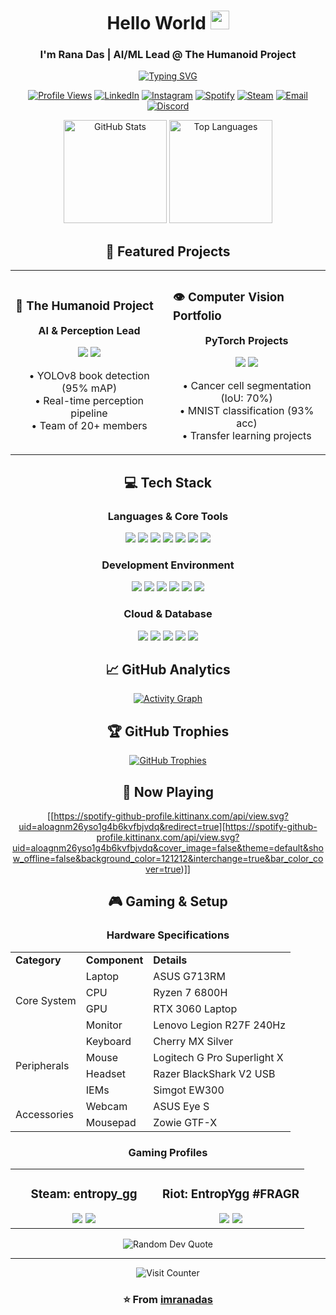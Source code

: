 <div align="center">

# Hello World <img src="https://media.giphy.com/media/hvRJCLFzcasrR4ia7z/giphy.gif" width="30">
### I'm Rana Das | AI/ML Lead @ The Humanoid Project

[![Typing SVG](https://readme-typing-svg.demolab.com?font=Fira+Code&pause=1000&center=true&vCenter=true&width=435&lines=Computer+Vision+%7C+Deep+Learning;AI%2FML+Developer;Robotics+Enthusiast;B.Tech+@+IIT+Bombay)](https://git.io/typing-svg)

<p align="center">
  <a href="https://github.com/imranadas"><img src="https://komarev.com/ghpvc/?username=imranadas&label=Profile%20Views&color=blueviolet&style=flat" alt="Profile Views"/></a>
  <a href="https://www.linkedin.com/in/rana-das-93a773191/"><img src="https://img.shields.io/badge/LinkedIn-Rana_Das-blue?style=flat&logo=linkedin" alt="LinkedIn"/></a>
  <a href="https://www.instagram.com/im_rana_das/"><img src="https://img.shields.io/badge/Instagram-im__rana__das-E4405F?style=flat&logo=instagram" alt="Instagram"/></a>
  <a href="https://open.spotify.com/user/aloagnm26yso1g4b6kvfbjvdq"><img src="https://img.shields.io/badge/Spotify-Follow-1DB954?style=flat&logo=spotify" alt="Spotify"/></a>
  <a href="https://steamcommunity.com/id/entropy_gg"><img src="https://img.shields.io/badge/Steam-entropy__gg-000000?style=flat&logo=steam" alt="Steam"/></a>
  <a href="mailto:ranadas23112002@gmail.com"><img src="https://img.shields.io/badge/Email-ranadas23112002@gmail.com-red?style=flat&logo=gmail" alt="Email"/></a>
  <a href="https://discord.com/users/.entropygg"><img src="https://img.shields.io/badge/Discord-.entropygg-5865F2?style=flat&logo=discord" alt="Discord"/></a>
</p>

<div align="center">
  <img src="https://github-readme-stats.vercel.app/api?username=imranadas&show_icons=true&theme=radical" alt="GitHub Stats" height="165" />
  <img src="https://github-readme-stats.vercel.app/api/top-langs/?username=imranadas&layout=compact&theme=radical" alt="Top Languages" height="165" />
</div>

## 🚀 Featured Projects

<table>
  <tr>
    <td width="50%">
      <h3>🤖 The Humanoid Project</h3>
      <div align="center">
        <p><strong>AI & Perception Lead</strong></p>
        <img src="https://img.shields.io/badge/YOLO-00FFFF?style=for-the-badge&logo=yolo&logoColor=black"/>
        <img src="https://img.shields.io/badge/OpenCV-5C3EE8?style=for-the-badge&logo=opencv&logoColor=white"/>
        <p>• YOLOv8 book detection (95% mAP)<br>• Real-time perception pipeline<br>• Team of 20+ members</p>
      </div>
    </td>
    <td width="50%">
      <h3>👁️ Computer Vision Portfolio</h3>
      <div align="center">
        <p><strong>PyTorch Projects</strong></p>
        <img src="https://img.shields.io/badge/PyTorch-EE4C2C?style=for-the-badge&logo=pytorch&logoColor=white"/>
        <img src="https://img.shields.io/badge/OpenCV-5C3EE8?style=for-the-badge&logo=opencv&logoColor=white"/>
        <p>• Cancer cell segmentation (IoU: 70%)<br>• MNIST classification (93% acc)<br>• Transfer learning projects</p>
      </div>
    </td>
  </tr>
</table>

## 💻 Tech Stack

### Languages & Core Tools
<p align="center">
  <img src="https://img.shields.io/badge/Python-3776AB?style=for-the-badge&logo=python&logoColor=white"/>
  <img src="https://img.shields.io/badge/C++-00599C?style=for-the-badge&logo=c%2B%2B&logoColor=white"/>
  <img src="https://img.shields.io/badge/PyTorch-EE4C2C?style=for-the-badge&logo=pytorch&logoColor=white"/>
  <img src="https://img.shields.io/badge/TensorFlow-FF6F00?style=for-the-badge&logo=tensorflow&logoColor=white"/>
  <img src="https://img.shields.io/badge/OpenCV-5C3EE8?style=for-the-badge&logo=opencv&logoColor=white"/>
  <img src="https://img.shields.io/badge/scikit--learn-F7931E?style=for-the-badge&logo=scikit-learn&logoColor=white"/>
  <img src="https://img.shields.io/badge/RASA-5A17EE?style=for-the-badge&logo=rasa&logoColor=white"/>
</p>

### Development Environment
<p align="center">
  <img src="https://img.shields.io/badge/Git-F05032?style=for-the-badge&logo=git&logoColor=white"/>
  <img src="https://img.shields.io/badge/Docker-2496ED?style=for-the-badge&logo=docker&logoColor=white"/>
  <img src="https://img.shields.io/badge/Kubernetes-326CE5?style=for-the-badge&logo=kubernetes&logoColor=white"/>
  <img src="https://img.shields.io/badge/VS_Code-007ACC?style=for-the-badge&logo=visual-studio-code&logoColor=white"/>
  <img src="https://img.shields.io/badge/Jupyter-F37626?style=for-the-badge&logo=jupyter&logoColor=white"/>
  <img src="https://img.shields.io/badge/Linux-FCC624?style=for-the-badge&logo=linux&logoColor=black"/>
</p>

### Cloud & Database
<p align="center">
  <img src="https://img.shields.io/badge/AWS-232F3E?style=for-the-badge&logo=amazon-aws&logoColor=white"/>
  <img src="https://img.shields.io/badge/GCP-4285F4?style=for-the-badge&logo=google-cloud&logoColor=white"/>
  <img src="https://img.shields.io/badge/Azure-0089D6?style=for-the-badge&logo=microsoft-azure&logoColor=white"/>
  <img src="https://img.shields.io/badge/MongoDB-47A248?style=for-the-badge&logo=mongodb&logoColor=white"/>
  <img src="https://img.shields.io/badge/PostgreSQL-336791?style=for-the-badge&logo=postgresql&logoColor=white"/>
</p>

## 📈 GitHub Analytics
[![Activity Graph](https://github-readme-activity-graph.vercel.app/graph?username=imranadas&theme=react-dark)](https://github.com/ashutosh00710/github-readme-activity-graph)

## 🏆 GitHub Trophies
[![GitHub Trophies](https://github-profile-trophy.vercel.app/?username=imranadas&theme=radical&row=1&column=7)](https://github.com/ryo-ma/github-profile-trophy)

## 🎵 Now Playing
[[https://spotify-github-profile.kittinanx.com/api/view.svg?uid=aloagnm26yso1g4b6kvfbjvdq&redirect=true][https://spotify-github-profile.kittinanx.com/api/view.svg?uid=aloagnm26yso1g4b6kvfbjvdq&cover_image=false&theme=default&show_offline=false&background_color=121212&interchange=true&bar_color_cover=true)]]

## 🎮 Gaming & Setup

### Hardware Specifications
<table>
  <tr>
    <td><strong>Category</strong></td>
    <td><strong>Component</strong></td>
    <td><strong>Details</strong></td>
  </tr>
  <tr>
    <td rowspan="4">Core System</td>
    <td>Laptop</td>
    <td>ASUS G713RM</td>
  </tr>
  <tr>
    <td>CPU</td>
    <td>Ryzen 7 6800H</td>
  </tr>
  <tr>
    <td>GPU</td>
    <td>RTX 3060 Laptop</td>
  </tr>
  <tr>
    <td>Monitor</td>
    <td>Lenovo Legion R27F 240Hz</td>
  </tr>
  <tr>
    <td rowspan="4">Peripherals</td>
    <td>Keyboard</td>
    <td>Cherry MX Silver</td>
  </tr>
  <tr>
    <td>Mouse</td>
    <td>Logitech G Pro Superlight X</td>
  </tr>
  <tr>
    <td>Headset</td>
    <td>Razer BlackShark V2 USB</td>
  </tr>
  <tr>
    <td>IEMs</td>
    <td>Simgot EW300</td>
  </tr>
  <tr>
    <td rowspan="2">Accessories</td>
    <td>Webcam</td>
    <td>ASUS Eye S</td>
  </tr>
  <tr>
    <td>Mousepad</td>
    <td>Zowie GTF-X</td>
  </tr>
</table>

### Gaming Profiles
<table>
  <tr>
    <td width="50%">
      <h3 align="center">Steam: entropy_gg</h3>
      <div align="center">
        <img src="https://img.shields.io/badge/CS2-Active-success?style=flat&logo=counter-strike&logoColor=white"/>
        <img src="https://img.shields.io/badge/VAC-Clean-success?style=flat&logo=steam&logoColor=white"/>
      </div>
    </td>
    <td width="50%">
      <h3 align="center">Riot: EntropYgg #FRAGR</h3>
      <div align="center">
        <img src="https://img.shields.io/badge/VALORANT-Active-success?style=flat&logo=riot-games&logoColor=white"/>
        <img src="https://img.shields.io/badge/TFT-Casual-yellow?style=flat&logo=riot-games&logoColor=white"/>
      </div>
    </td>
  </tr>
</table>

<p align="center">
  <img src="https://quotes-github-readme.vercel.app/api?type=horizontal&theme=radical" alt="Random Dev Quote"/>
</p>

---
<div align="center">
  <img src="https://profile-counter.glitch.me/imranadas/count.svg" alt="Visit Counter"/>
  
  ### ⭐️ From [imranadas](https://github.com/imranadas)
</div>
